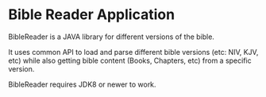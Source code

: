# Bible Reader Application
BibleReader is a JAVA library for different versions of the bible.

It uses common API to load and parse different bible versions (etc: NIV, KJV, etc)
while also getting bible content (Books, Chapters, etc) from a specific version.

BibleReader requires JDK8 or newer to work.

